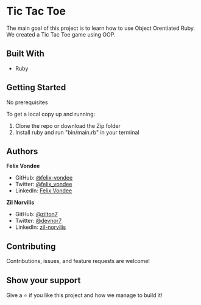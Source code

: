 # Tic Tac Toe
The main goal of this project is to learn how to use Object Orentiated Ruby. We created a Tic Tac Toe game using OOP.

## Built With

- Ruby

## Getting Started

No prerequisites

To get a local copy up and running:

1) Clone the repo or download the Zip folder
2) Install ruby and run "bin/main.rb" in your terminal
## Authors


 **Felix Vondee**

- GitHub: [@felix-vondee](https://github.com/felix-vondee)
- Twitter: [@felix_vondee](https://twitter.com/felix_vondee)
- LinkedIn: [Felix Vondee](https://linkedin.com/felix-vondee)


 **Zil Norvilis**

- GitHub: [@zilton7](https://github.com/zilton7)
- Twitter: [@devnor7](https://twitter.com/devnor7)
- LinkedIn: [zil-norvilis](https://www.linkedin.com/in/zil-norvilis)


## Contributing

Contributions, issues, and feature requests are welcome!

## Show your support

Give a ⭐️ if you like this project and how we manage to build it!


